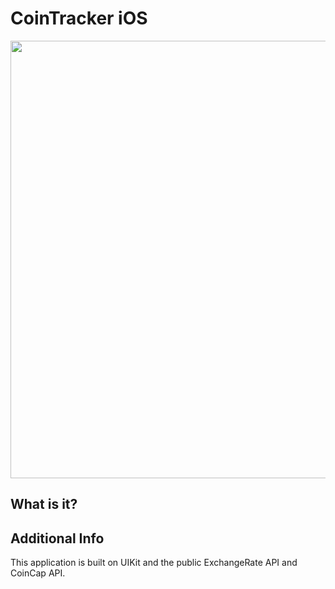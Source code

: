 # CoinTracker iOS

<img src="" height="700">

## What is it?



## Additional Info

This application is built on UIKit and the public ExchangeRate API and CoinCap API. 
